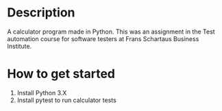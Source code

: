 # Description
A calculator program made in Python. This was an assignment in the Test automation course for software testers at Frans Schartaus Business Institute.

# How to get started
1. Install Python 3.X
2. Install pytest to run calculator tests
